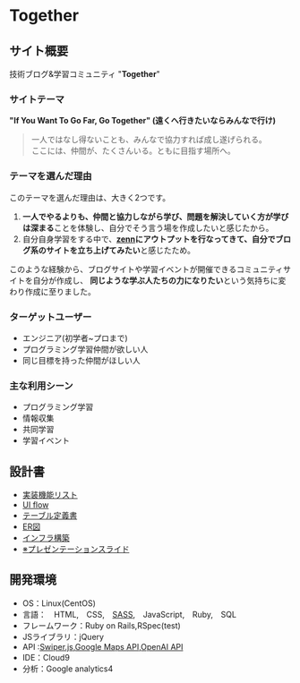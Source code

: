 # Together

## サイト概要

技術ブログ&学習コミュニティ "**Together**"

### サイトテーマ

**"If You Want To Go Far, Go Together" (遠くへ行きたいならみんなで行け)**

> 一人ではなし得ないことも、みんなで協力すれば成し遂げられる。<br>
ここには、仲間が、たくさんいる。ともに目指す場所へ。<br>

### テーマを選んだ理由

このテーマを選んだ理由は、大きく2つです。

1. **一人でやるよりも、仲間と協力しながら学び、問題を解決していく方が学びは深まる**ことを体験し、自分でそう言う場を作成したいと感じたから。
2. 自分自身学習をする中で、**[zenn](https://zenn.dev/airiswim)にアウトプットを行なってきて、自分でブログ系のサイトを立ち上げてみたい**と感じたため。

このような経験から、ブログサイトや学習イベントが開催できるコミュニティサイトを自分が作成し、
**同じような学ぶ人たちの力になりたい**という気持ちに変わり作成に至りました。

### ターゲットユーザー

- エンジニア(初学者~プロまで)
- プログラミング学習仲間が欲しい人
- 同じ目標を持った仲間がほしい人

### 主な利用シーン

- プログラミング学習
- 情報収集
- 共同学習
- 学習イベント

## 設計書

- <a href="https://docs.google.com/spreadsheets/d/1vkAdKpy6GbZzzjjsnF19vyWcAdmiroLLOuXYoJs-Rj8/edit#gid=885378170" target="_blank">実装機能リスト<a>
- [UI flow](https://drive.google.com/file/d/1LjfFfMSbh0sh-1oTt-0BE_L5U8Nn4Mtk/view?usp=sharing)<br>
- [テーブル定義書](https://docs.google.com/spreadsheets/d/1N7G1s3Di0b0VrLpVU6wXEhB8krQ56zkRehrSucyjqvk/edit#gid=0)
- [ER図](https://drive.google.com/file/d/1VDebBeqTqvX0Lluf8hSEUq-5NYjuP8tw/view?usp=sharing)
- [インフラ構築](https://docs.google.com/spreadsheets/d/1mY8CvHD7FGYb4l0zCvznUH0aogoKagcIcw272v_1xzM/edit#gid=0)
- [※プレゼンテーションスライド](
<https://docs.google.com/presentation/d/1jPzew-EHdaI_XmQv5S61F8qlvOCDlLGJ/edit#slide=id.p1>)

## 開発環境

- OS：Linux(CentOS)
- 言語：　HTML,　CSS,　[SASS](https://zenn.dev/airiswim/articles/6b002445bbac2b),　JavaScript,　Ruby,　SQL
- フレームワーク：Ruby on Rails,RSpec(test)
- JSライブラリ：jQuery
- API :[Swiper.js](https://swiperjs.com/swiper-api),[Google Maps API](https://developers.google.com/maps/documentation/javascript?hl=ja),[OpenAI API](https://openai.com/)
- IDE：Cloud9
- 分析：Google analytics4
